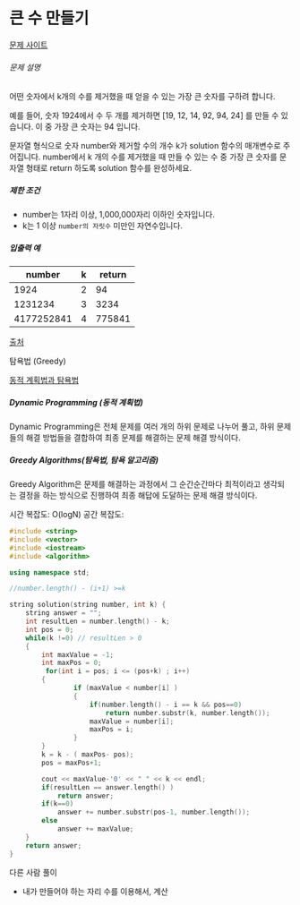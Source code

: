 # 큰 수 만들기

[문제 사이트](https://programmers.co.kr/learn/courses/30/lessons/42883?language=cpp#)



###### 문제 설명

어떤 숫자에서 k개의 수를 제거했을 때 얻을 수 있는 가장 큰 숫자를 구하려 합니다.

예를 들어, 숫자 1924에서 수 두 개를 제거하면 [19, 12, 14, 92, 94, 24] 를 만들 수 있습니다. 이 중 가장 큰 숫자는 94 입니다.

문자열 형식으로 숫자 number와 제거할 수의 개수 k가 solution 함수의 매개변수로 주어집니다. number에서 k 개의 수를 제거했을 때 만들 수 있는 수 중 가장 큰 숫자를 문자열 형태로 return 하도록 solution 함수를 완성하세요.

##### 제한 조건

- number는 1자리 이상, 1,000,000자리 이하인 숫자입니다.
- k는 1 이상 `number의 자릿수` 미만인 자연수입니다.

##### 입출력 예

| number     | k    | return |
| ---------- | ---- | ------ |
| 1924       | 2    | 94     |
| 1231234    | 3    | 3234   |
| 4177252841 | 4    | 775841 |

[출처](http://hsin.hr/coci/archive/2011_2012/contest4_tasks.pdf)



탐욕법 (Greedy)

[동적 계획법과 탐욕법](https://velog.io/@cyranocoding/동적-계획법Dynamic-Programming과-탐욕법Greedy-Algorithm-3yjyoohia5)



##### Dynamic Programming (동적 계획법)

Dynamic Programming은 전체 문제를 여러 개의 하위 문제로 나누어 풀고, 하위 문제들의 해결 방법들을 결합하여 최종 문제를 해결하는 문제 해결 방식이다.

##### Greedy Algorithms(탐욕법, 탐욕 알고리즘)

Greedy Algorithm은 문제를 해결하는 과정에서 그 순간순간마다 최적이라고 생각되는 결정을 하는 방식으로 진행하여 최종 해답에 도달하는 문제 해결 방식이다.



시간 복잡도: O(logN)	공간 복잡도: 

```c++
#include <string>
#include <vector>
#include <iostream>
#include <algorithm>

using namespace std;

//number.length() - (i+1) >=k

string solution(string number, int k) {
    string answer = "";
    int resultLen = number.length() - k;
    int pos = 0;
    while(k !=0) // resultLen > 0
    {
        int maxValue = -1;
        int maxPos = 0;
         for(int i = pos; i <= (pos+k) ; i++)
        {
                if (maxValue < number[i] ) 
                {
                    if(number.length() - i == k && pos==0) 
                        return number.substr(k, number.length());
                    maxValue = number[i];
                    maxPos = i;
                }
        }
        k = k - ( maxPos- pos);
        pos = maxPos+1;

        cout << maxValue-'0' << " " << k << endl;
        if(resultLen == answer.length() )
            return answer;
        if(k==0)
            answer += number.substr(pos-1, number.length());
        else
            answer += maxValue;  
    }
    return answer;
}
```





다른 사람 풀이

- 내가 만들어야 하는 자리 수를 이용해서, 계산

